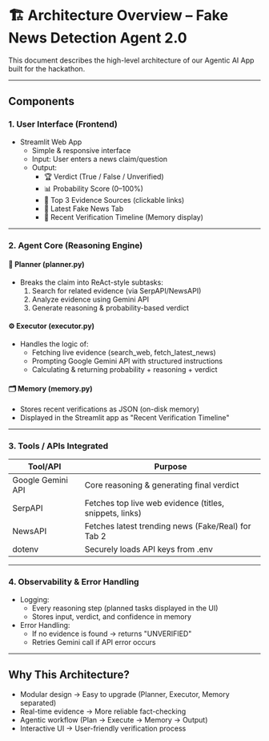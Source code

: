 # 🏗 Architecture Overview – Fake News Detection Agent 2.0

This document describes the high-level architecture of our Agentic AI App built for the hackathon.

---

##  Components

### 1. User Interface (Frontend)
- Streamlit Web App
  - Simple & responsive interface
  - Input: User enters a news claim/question
  - Output: 
    - 🏆 Verdict (True / False / Unverified)
    - 📊 Probability Score (0–100%)
    - 🔗 Top 3 Evidence Sources (clickable links)
    - 📰 Latest Fake News Tab
    - 📜 Recent Verification Timeline (Memory display)

---

### 2. Agent Core (Reasoning Engine)

#### 🧠 Planner (planner.py)
- Breaks the claim into ReAct-style subtasks:
  1. Search for related evidence (via SerpAPI/NewsAPI)
  2. Analyze evidence using Gemini API
  3. Generate reasoning & probability-based verdict

#### ⚙️ Executor (executor.py)
- Handles the logic of:
  - Fetching live evidence (search_web, fetch_latest_news)
  - Prompting Google Gemini API with structured instructions
  - Calculating & returning probability + reasoning + verdict

#### 🗂 Memory (memory.py)
- Stores recent verifications as JSON (on-disk memory)
- Displayed in the Streamlit app as "Recent Verification Timeline"

---

### 3. Tools / APIs Integrated

| Tool/API | Purpose |
|----------|---------|
| Google Gemini API | Core reasoning & generating final verdict |
| SerpAPI | Fetches top live web evidence (titles, snippets, links) |
| NewsAPI | Fetches latest trending news (Fake/Real) for Tab 2 |
| dotenv | Securely loads API keys from .env |

---

### 4. Observability & Error Handling
- Logging:
  - Every reasoning step (planned tasks displayed in the UI)
  - Stores input, verdict, and confidence in memory
- Error Handling:
  - If no evidence is found → returns "UNVERIFIED"
  - Retries Gemini call if API error occurs

---

##  Why This Architecture?
- Modular design → Easy to upgrade (Planner, Executor, Memory separated)
- Real-time evidence → More reliable fact-checking
- Agentic workflow (Plan → Execute → Memory → Output)
- Interactive UI → User-friendly verification process